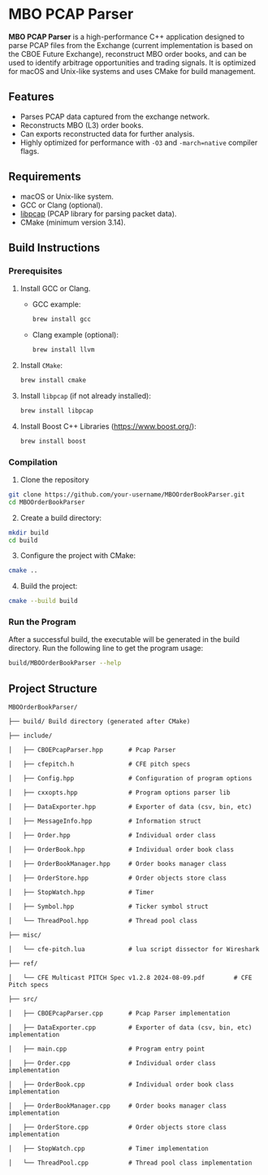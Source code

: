 # MBO PCAP Parser

**MBO PCAP Parser** is a high-performance C++ application designed to parse PCAP files from the Exchange (current implementation is based on the CBOE Future Exchange), reconstruct MBO order books, and can be used to identify arbitrage opportunities and trading signals. It is optimized for macOS and Unix-like systems and uses CMake for build management.

## Features
- Parses PCAP data captured from the exchange network.
- Reconstructs MBO (L3) order books.
- Can exports reconstructed data for further analysis.
- Highly optimized for performance with `-O3` and `-march=native` compiler flags.

## Requirements
- macOS or Unix-like system.
- GCC or Clang (optional).
- [libpcap](https://www.tcpdump.org/) (PCAP library for parsing packet data).
- CMake (minimum version 3.14).

## Build Instructions

### Prerequisites
1. Install GCC or Clang.
   - GCC example:
     ```zsh
     brew install gcc
     ```
   - Clang example (optional):
     ```zsh
     brew install llvm
     ```
    
2. Install `CMake`:
   ```zsh
   brew install cmake
   ```

3. Install `libpcap` (if not already installed):
   ```zsh
   brew install libpcap
   ```
4. Install Boost C++ Libraries (https://www.boost.org/):
   ```zsh
   brew install boost
   ```

### Compilation
1. Clone the repository
  ```zsh
  git clone https://github.com/your-username/MBOOrderBookParser.git
  cd MBOOrderBookParser
  ```
2. Create a build directory:
  ```zsh
  mkdir build
  cd build
  ```
3. Configure the project with CMake:
  ```zsh
  cmake ..
  ```
4. Build the project:
  ```zsh
  cmake --build build
  ```

### Run the Program
After a successful build, the executable will be generated in the build directory. Run the following line to get the program usage:
  ```zsh
  build/MBOOrderBookParser --help
  ```

## Project Structure

```
MBOOrderBookParser/

├── build/ Build directory (generated after CMake)

├── include/

│   ├── CBOEPcapParser.hpp       # Pcap Parser 

│   ├── cfepitch.h               # CFE pitch specs

│   ├── Config.hpp               # Configuration of program options

│   ├── cxxopts.hpp              # Program options parser lib

│   ├── DataExporter.hpp         # Exporter of data (csv, bin, etc)

│   ├── MessageInfo.hpp          # Information struct

│   ├── Order.hpp                # Individual order class 

│   ├── OrderBook.hpp            # Individual order book class 

│   ├── OrderBookManager.hpp     # Order books manager class

│   ├── OrderStore.hpp           # Order objects store class

│   ├── StopWatch.hpp            # Timer

│   ├── Symbol.hpp               # Ticker symbol struct

│   └── ThreadPool.hpp           # Thread pool class

├── misc/ 

│   └── cfe-pitch.lua            # lua script dissector for Wireshark 

├── ref/ 

│   └── CFE Multicast PITCH Spec v1.2.8 2024-08-09.pdf        # CFE Pitch specs 

├── src/

│   ├── CBOEPcapParser.cpp       # Pcap Parser implementation

│   ├── DataExporter.cpp         # Exporter of data (csv, bin, etc) implementation

│   ├── main.cpp                 # Program entry point

│   ├── Order.cpp                # Individual order class implementation

│   ├── OrderBook.cpp            # Individual order book class implementation

│   ├── OrderBookManager.cpp     # Order books manager class implementation

│   ├── OrderStore.cpp           # Order objects store class implementation

│   ├── StopWatch.cpp            # Timer implementation

│   └── ThreadPool.cpp           # Thread pool class implementation
```
   

